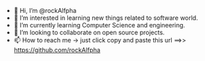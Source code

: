 - 👋 Hi, I’m @rockAlfpha
- 👀 I’m interested in learning new things related to software world.
- 🌱 I’m currently learning Computer Science and engineering.
- 💞️ I’m looking to collaborate on open source projects.
- 📫 How to reach me -> just click copy and paste this url ==>> https://github.com/rockAlfpha

<!---
rockAlfpha/rockAlfpha is a ✨ special ✨ repository because its `README.md` (this file) appears on your GitHub profile.
You can click the Preview link to take a look at your changes.
--->
